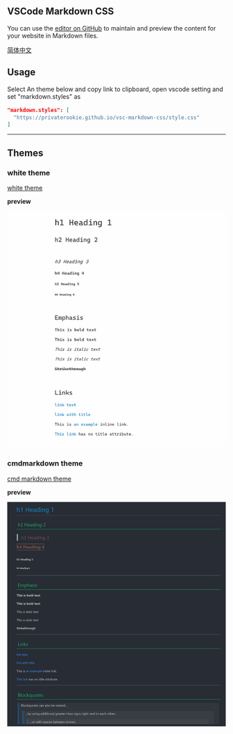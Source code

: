 ## VSCode Markdown CSS

You can use the [editor on GitHub](https://github.com/PrivateRookie/vsc-markdown-css/edit/master/README.md) to maintain and preview the content for your website in Markdown files.

[简体中文](https://privaterookie.github.io/vsc-markdown-css/README_CN.md)

## Usage

Select An theme below and copy link to clipboard, open vscode setting and set "markdown.styles" as 

```json
"markdown.styles": [
  "https://privaterookie.github.io/vsc-markdown-css/style.css"
]
```

---

## Themes

### white theme

[white theme](https://privaterookie.github.io/vsc-markdown-css/white/style.css)

**preview**

![preview](./white/preview.png)



### cmdmarkdown theme

[cmd markdown theme](https://privaterookie.github.io/vsc-markdown-css/cmdmarkdown/style.css)

**preview**

![preview](./cmdmarkdown/preview.png)
